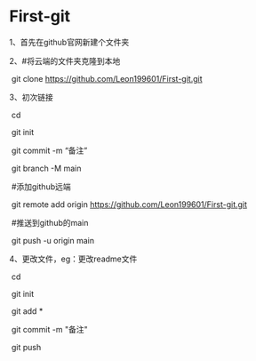 # First-git

1、首先在github官网新建个文件夹

2、#将云端的文件夹克隆到本地

​	git clone https://github.com/Leon199601/First-git.git

3、初次链接

​	cd

​	git init

​	git commit -m “备注”

​	git branch -M main

​	#添加github远端	

​	git remote add origin https://github.com/Leon199601/First-git.git

​	#推送到github的main

​	git push -u origin main

4、更改文件，eg：更改readme文件

​	cd

​	git init

​	git add *

​	git commit -m "备注"

​	git push

